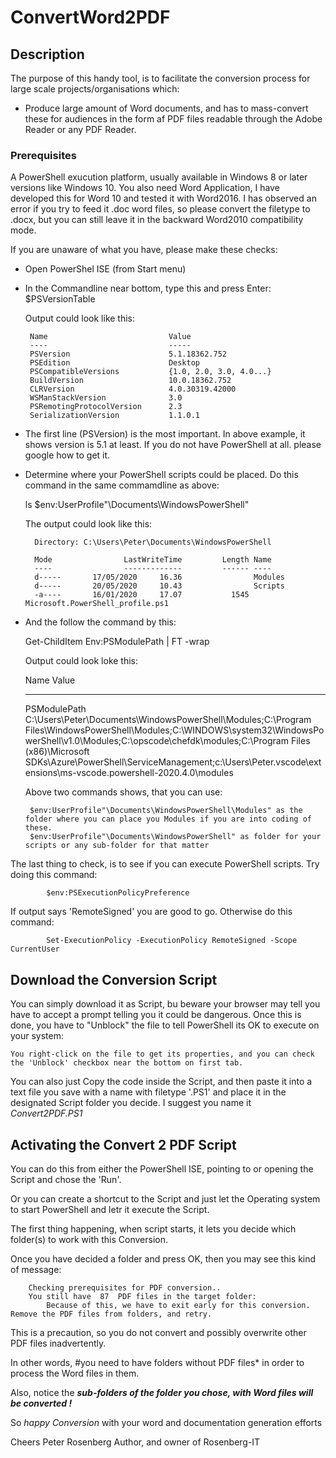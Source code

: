 ﻿# ConvertWord2PDF

## Description

The purpose of this handy tool, is to facilitate the conversion process for large scale projects/organisations which:
- Produce large amount of Word documents, and has to mass-convert these for audiences in the form af PDF files readable through
the Adobe Reader or any PDF Reader.

### Prerequisites

A PowerShell exucution platform, usually available in Windows 8 or later versions like Windows 10.
You also need Word Application, I have developed this for Word 10 and tested it with Word2016. 
I has observed an error if you try to feed it .doc word files, so please convert the filetype to .docx, 
but you can still leave it in the backward Word2010 compatibility mode. 

If you are unaware of what you have, please make these checks:
 - Open PowerShel ISE (from Start menu)
 - In the Commandline near bottom, type this and press Enter: 
        $PSVersionTable

    Output could look like this:

        Name                           Value
        ----                           -----
        PSVersion                      5.1.18362.752
        PSEdition                      Desktop
        PSCompatibleVersions           {1.0, 2.0, 3.0, 4.0...}
        BuildVersion                   10.0.18362.752
        CLRVersion                     4.0.30319.42000
        WSManStackVersion              3.0
        PSRemotingProtocolVersion      2.3
        SerializationVersion           1.1.0.1
- The first line (PSVersion) is the most important. In above example, it shows version is 5.1 at least.
If you do not have PowerShell at all. please google how to get it.

- Determine where your PowerShell scripts could be placed. Do this command in the same commamdline as above:

    ls  $env:UserProfile"\Documents\WindowsPowerShell" 

    The output could look like this:

        Directory: C:\Users\Peter\Documents\WindowsPowerShell

        Mode                LastWriteTime         Length Name
        ----                -------------         ------ ----
        d-----       17/05/2020     16.36                Modules
        d-----       20/05/2020     10.43                Scripts
        -a----       16/01/2020     17.07           1545 Microsoft.PowerShell_profile.ps1
- And the follow the command by this: 

    Get-ChildItem Env:PSModulePath | FT -wrap
  
    Output could look loke this:
  
    Name                           Value
    ----                           -----
    PSModulePath                   C:\Users\Peter\Documents\WindowsPowerShell\Modules;C:\Program
                                   Files\WindowsPowerShell\Modules;C:\WINDOWS\system32\WindowsPowerShell\v1.0\Modules\;C:\opscode\chefdk\modules\;C:\Program Files (x86)\Microsoft
                                    SDKs\Azure\PowerShell\ServiceManagement;c:\Users\Peter\.vscode\extensions\ms-vscode.powershell-2020.4.0\modules
    
    Above two commands shows, that you can use:

       $env:UserProfile"\Documents\WindowsPowerShell\Modules" as the folder where you can place you Modules if you are into coding of these.
       $env:UserProfile"\Documents\WindowsPowerShell" as folder for your scripts or any sub-folder for that matter

The last thing to check, is to see if you can execute PowerShell scripts. Try doing this command:

            $env:PSExecutionPolicyPreference
        
If output says 'RemoteSigned' you are good to go.
Otherwise do this command:
        
            Set-ExecutionPolicy -ExecutionPolicy RemoteSigned -Scope CurrentUser

## Download the Conversion Script
You can simply download it as Script, bu beware your browser may tell you have to accept a prompt telling you it could be dangerous.
Once this is done, you have to "Unblock" the file to tell PowerShell its OK to execute on your system:

    You right-click on the file to get its properties, and you can check the 'Unblock' checkbox near the bottom on first tab.

You can also just Copy the code inside the Script, and then paste it into a text file you save with a name with filetype '.PS1' and place it in the designated Script folder you decide. I suggest you name it *Convert2PDF.PS1*

## Activating the Convert 2 PDF Script
You can do this from either the PowerShell ISE, pointing to or opening the Script and chose the 'Run'.

Or you can create a shortcut to the Script and just let the Operating system to start PowerShell and letr it execute the Script.

The first thing happening, when script starts, it lets you decide which folder(s) to work with this Conversion.

Once you have decided a folder and press OK, then you may see this kind of message:

        Checking prerequisites for PDF conversion..
        You still have  87  PDF files in the target folder:
            Because of this, we have to exit early for this conversion. Remove the PDF files from folders, and retry.

This is a precaution, so you do not convert and possibly overwrite other PDF files inadvertently.

In other words, #you need to have folders without PDF files* in order to process the Word files in them.

Also, notice the ***sub-folders of the folder you chose, with Word files will be converted !***

So *happy Conversion* with your word and documentation generation efforts

Cheers
Peter Rosenberg
Author, and owner of Rosenberg-IT


